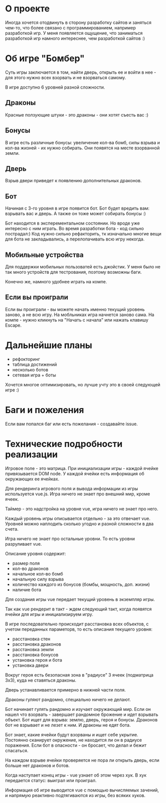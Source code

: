 # О проекте
Иногда хочется отодвинуть в сторону разработку сайтов и заняться чем-то, что более связано с программированием, 
например разработкой игр. У меня появляется ощущение, что заниматься разработкой игр намного интереснее, чем разработкой сайтов :)

# Об игре "Бомбер"
Суть игры заключается в том, найти дверь, открыть ее и войти в нее - для этого нужно всех взорвать и не взорваться самому.

В игре доступно 6 уровней разной сложности.

## Драконы
Красные ползующие штуки - это драконы - они хотят съесть вас :)

## Бонусы
В игре есть различные бонусы: увеличение кол-ва бомб, силы взрыва и кол-ва жизней - их нужно собирать.
Они появятся на месте взорванной земли.

## Дверь
Взрыв двери приведет к появлению дополнительных драконов. 

## Бот 
Начиная с 3-го уровня в игре появится бот.
Бот будет вредить вам: взрывать вас и дверь.
А также он тоже может собирать бонусы :)

Бот находится в эксперементальном состоянии. Но вроде уже интересно с ним играть.
Во время разработки бота - код сильно пострадал:) Код нужно сильно рефакторить, тк изначально многие вещи для бота не закладывались, а перелопачивать всю игру некогда.

## Мобильные устройства
Для поддержки мобильных пользоватей есть джойстик. 
У меня было не так много устройств для тестрования, поэтому возможны баги.

Конечно же, намного удобнее играть на компе.   

## Если вы проиграли
Если вы проиграли - вы можете начать именно текущий уровень заново, а не всю игру.
На мобльниках игра начнется заново сама.
На компе - нужно кликнуть на "Начать с начала" или нажать клавишу Escape.

# Дальнейшие планы
- рефокторинг
- таблица достижений
- несколько ботов
- сетевая игра + боты

Хочется многое оптимизировать, но лучше учту это в своей следующей игре :)

# Баги и пожеления
Если вам попался баг или есть пожелания - создавайте issue.

# Технические подробности реализации
Игровое поле - это матрица. 
При инициализации игры - каждой ячейке привязывается DOM node.
У каждой ячейки есть информация об окружающих ее ячейках.  

Для рендеринга игрового поля и вывода информации из игры используется vue.js. 
Игра ничего не знает про внешний мир, кроме ячеек.

Таймер - это надстройка на уровне vue, игра ничего не знает про него.

Каждый уровень игры описывается отдельно - за это отвечает vue. 
Уровней можно наплодить сколько угодно и разной сложности в два счета.

Игра ничего не знает про остальные уровни. То есть уровни разруливает vue.

Описание уровня содержит:
- размер поля
- кол-во драконов
- начальное кол-во бомб
- начальную силу взрыва
- количество каждого из бонусов (бомбы, мощность, доп. жизни)
- наличие бота

Для создания игры vue передает текущий уровень в экземпляр игры.

Так как vue рендерит в такт - ждем следующий такт, когда появятся ячейки для игры и инициализируем игру.

В игре последовательно происходит расстановка всех объектов, с учетом переданных параметорв, то есть описания текущего уровня:
- расстановка стен
- расстановка драконов
- расстановка земли 
- расстановка бонусов
- установка героя и бота
- установка двери

Вокруг героя есть безопасная зона в "радиусе" 3 ячеек (подматрица 3х3), куда не ставяться драконы.

Дверь устанавливается примерно в нижней части поля.

Драконы гуляют рандомно, специально ничего не делают.

Бот начинает гулять рандомно и изучает окружающий мир. Если он нашел что взорвать - завершает рандомное брожение и идет взрывать объект.
Бот ищет для взрыва: землю, дверь, героя и бонусы. Драконов бот не взрывает и не лезет к ним. И драконы не едят бота.

Бот знает, какие ячейки будут взорваны и ищет себе укрытие. Постоянно сканирует окружение, не находится ли он в радиусе поражения.
Если бот в опасности - он бросает, что делал и бежит спасаться.

На каждом взрыве ячейки проверяется не пора ли открыть дверь, если больше нет драконов и ботов.

Когда наступает конец игры - vue узнает об этом через хук. В хук передается статус: выиграл или проиграл.

Информация об игре выводится vue с помощью вычисляемых зачений, и напрямую реактивно подтягиваются из игры, без всяких хуков.

